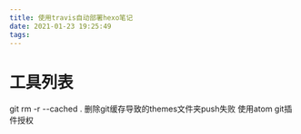 ```yaml
---
title: 使用travis自动部署hexo笔记
date: 2021-01-23 19:25:49
tags:
---
```


# 工具列表

git rm -r --cached .  删除git缓存导致的themes文件夹push失败
使用atom git插件授权
